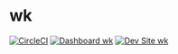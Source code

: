 # wk

[![CircleCI](https://circleci.com/gh/westkingdom/wk.svg?style=shield)](https://circleci.com/gh/westkingdom/wk)
[![Dashboard wk](https://img.shields.io/badge/dashboard-wk-yellow.svg)](https://dashboard.pantheon.io/sites/8262e930-266f-4e49-9303-da387e1e8f3f#dev/code)
[![Dev Site wk](https://img.shields.io/badge/site-wk-blue.svg)](http://dev-wk.pantheonsite.io/)